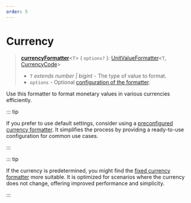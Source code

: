 ```yaml
---
order: 5
---
```


# Currency <Package name="format-number"/>

> **[currencyFormatter](../../../api/_localizer/format-number/currencyFormatter/index.md)**<`T`> ( `options?` ): [UnitValueFormatter](../../index.md#unitvalueformattert-u)<`T`, [CurrencyCode](../../../api/_localizer/format-number/CurrencyCode/index.md)>
>
> - `T` _extends number | bigint_ - The type of value to format.
> - `options` - Optional [configuration of the formatter](../options/index.md).

Use this formatter to format monetary values in various currencies efficiently.

::: tip

If you prefer to use default settings, consider using a [preconfigured currency formatter](../../preconfigured-formatters/numbers/currency.md). It simplifies the process by providing a ready-to-use configuration for common use cases.

:::

::: tip

If the currency is predetermined, you might find the [fixed currency formatter](fixed-currency.md) more suitable. It is optimized for scenarios where the currency does not change, offering improved performance and simplicity.

:::
